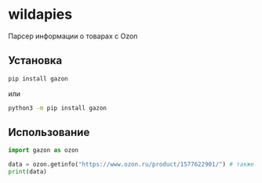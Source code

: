 # wildapies

Парсер информации о товарах с Ozon

## Установка
```bash
pip install gazon
```
или
```bash
python3 -m pip install gazon
```
## Использование
```python
import gazon as ozon

data = ozon.getinfo("https://www.ozon.ru/product/1577622901/") # также поддерживаются и полные ссылки(https://www.ozon.ru/product/internet-kabel-patch-kord-1m-100mbit-sek-1577622901/)
print(data)
```